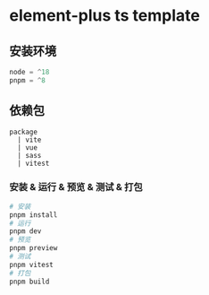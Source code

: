 # element-plus ts template

## 安装环境

```js
node = ^18
pnpm = ^8
```

## 依赖包

```text
package
  | vite
  | vue
  | sass
  | vitest

```

### 安装 & 运行 & 预览 & 测试 & 打包

```bash
# 安装
pnpm install
# 运行
pnpm dev
# 预览
pnpm preview
# 测试
pnpm vitest
# 打包
pnpm build
```
